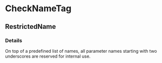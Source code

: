 ﻿---  
uid: Validator_2_2_5  
---

# CheckNameTag

## RestrictedName

### Details

On top of a predefined list of names, all parameter names starting with two underscores are reserved for internal use.
